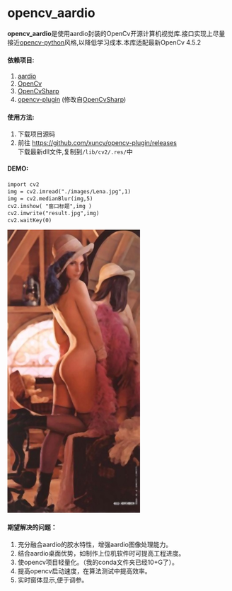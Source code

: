 # opencv_aardio
**opencv_aardio**是使用aardio封装的OpenCv开源计算机视觉库.接口实现上尽量接近[opencv-python](https://pypi.org/project/opencv-python/)风格,以降低学习成本.本库适配最新OpenCv 4.5.2

#### 依赖项目:

1. [aardio](http://www.aardio.com/)
2. [OpenCv](https://opencv.org)
3. [OpenCvSharp](https://github.com/shimat/opencvsharp)
4. [opencv-plugin](https://github.com/xuncv/opencv-plugin/) (修改自[OpenCvSharp](https://github.com/shimat/opencvsharp))

#### 使用方法:

1. 下载项目源码
2. 前往 https://github.com/xuncv/opencv-plugin/releases  
   下载最新dll文件,复制到`/lib/cv2/.res/`中

#### DEMO:

```
import cv2
img = cv2.imread("./images/Lena.jpg",1)
img = cv2.medianBlur(img,5)
cv2.imshow( "窗口标题",img )
cv2.imwrite("result.jpg",img)
cv2.waitKey(0)
```

![](./images/result.jpg)

#### 期望解决的问题：

1. 充分融合aardio的胶水特性，增强aardio图像处理能力。
2. 结合aardio桌面优势，如制作上位机软件时可提高工程进度。
3. 使opencv项目轻量化。（我的conda文件夹已经10+G了）。
4. 提高opencv启动速度，在算法测试中提高效率。
5. 实时窗体显示,便于调参。

